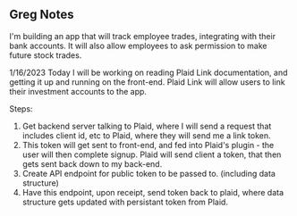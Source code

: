 

## Greg Notes

I'm building an app that will track employee trades, integrating with their bank accounts. It will also allow employees to ask permission to make future stock trades.

1/16/2023
Today I will be working on reading Plaid Link documentation, and getting it up and running on the front-end. Plaid Link will allow users to link their investment accounts to the app.

Steps: 
1. Get backend server talking to Plaid, where I will send a request that includes client id, etc to Plaid, where they will send me a link token.
2. This token will get sent to front-end, and fed into Plaid's plugin - the user will then complete signup. Plaid will send client a token, that then gets sent back down to my back-end.
3. Create API endpoint for public token to be passed to. (including data structure)
4. Have this endpoint, upon receipt, send token back to plaid, where data structure gets updated with persistant token from Plaid.